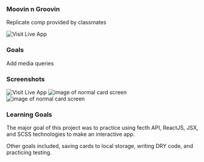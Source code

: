 ### Moovin n Groovin

Replicate comp provided by classmates

![Visit Live App](https://ryandbarnett.github.io/moovin-n-groovin/)

### Goals
Add media queries

### Screenshots
![Visit Live App](https://ryandbarnett.github.io/moovin-n-groovin/)
![image of normal card screen](https://user-images.githubusercontent.com/22114952/57652081-09b15a80-758c-11e9-8256-feb511b5874b.png)
![image of normal card screen](https://user-images.githubusercontent.com/22114952/57652080-09b15a80-758c-11e9-8c0c-17a2f29af3c8.png)

### Learning Goals

The major goal of this project was to practice using  fecth API, ReactJS, JSX, and SCSS technologies to make an interactive app.

Other goals included, saving cards to local storage, writing DRY code, and practicing testing.

